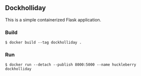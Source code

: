 ## Dockholliday

This is a simple containerized Flask application.

### Build
```
$ docker build --tag dockholliday .
```

### Run
```
$ docker run --detach --publish 8000:5000 --name huckleberry dockholliday
```
